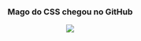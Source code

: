 <div align="center">
  <h3>Mago do CSS chegou no GitHub</h3>
<img src="https://skillicons.dev/icons?i=css,sass,tailwind"></img>
</div>

